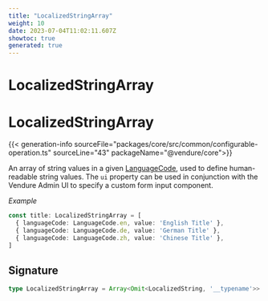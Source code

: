 ```yaml
---
title: "LocalizedStringArray"
weight: 10
date: 2023-07-04T11:02:11.607Z
showtoc: true
generated: true
---
```

<!-- This file was generated from the Vendure source. Do not modify. Instead, re-run the "docs:build" script -->

# LocalizedStringArray
<div class="symbol">


# LocalizedStringArray

{{< generation-info sourceFile="packages/core/src/common/configurable-operation.ts" sourceLine="43" packageName="@vendure/core">}}

An array of string values in a given <a href='/typescript-api/common/language-code#languagecode'>LanguageCode</a>, used to define human-readable string values.
The `ui` property can be used in conjunction with the Vendure Admin UI to specify a custom form input
component.

*Example*

```TypeScript
const title: LocalizedStringArray = [
  { languageCode: LanguageCode.en, value: 'English Title' },
  { languageCode: LanguageCode.de, value: 'German Title' },
  { languageCode: LanguageCode.zh, value: 'Chinese Title' },
]
```

## Signature

```TypeScript
type LocalizedStringArray = Array<Omit<LocalizedString, '__typename'>>
```
</div>
